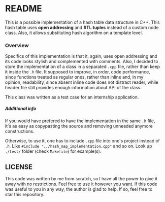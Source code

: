 # README

This is a possible implementation of a hash table data structure in C++.
This hash table uses **open addressing** and **STL tuples** instead of a custom node class.
Also, it allows substituting hash algorithm on a template level.

### Overview

Specifics of this implementation is that it, again, uses open addressing and its code looks stylish and complemented with comments.
Also, I decided to store the implementation of a class in a separated `.cpp` file, rather than keep it inside the `.h` file. 
It supposed to improve, in order, code performance, since functions treated as regular ones, rather than inline and, in my opinion, readability, since absent inline code does not distract reader, while header file still provides enough information about API of the class.

This class was written as a test case for an internship application.

##### Additional info

If you would have prefered to have the implementation in the same `.h` file, it's as easy as copypasting the source and removing unneeded anymore constructions.

Otherwise, to use it, one has to include `.cpp` file into one's project instead of `.h`. 
Like `#include "../hash_map_implementation.cpp"` and so on.
Look up `./test/` folder (check `Makefile`) for example(s).

## LICENSE

This code was written by me from scratch, so I have all the power to give it away with no restrictions.
Feel free to use it however you want. If this code was useful to you in any way, the author is glad to help.
If so, feel free to star this repository. 

